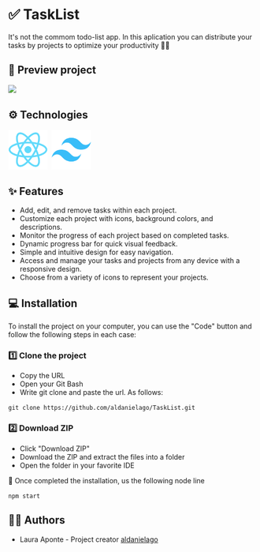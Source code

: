 # ✅ TaskList
It's not the commom todo-list app. In this aplication you can distribute your tasks by projects to optimize your productivity 💪🏻

## 📸 Preview project
![](https://tinypic.host/images/2024/01/18/tasklist.png)

## ⚙ Technologies
<img src="https://github.com/devicons/devicon/blob/master/icons/react/react-original.svg" width="80" height="80"/>&nbsp;
<img src="https://github.com/devicons/devicon/blob/master/icons/tailwindcss/tailwindcss-plain.svg" width="80" height="80"/>&nbsp;

## ✨ Features
- Add, edit, and remove tasks within each project.
- Customize each project with icons, background colors, and descriptions.
- Monitor the progress of each project based on completed tasks.
- Dynamic progress bar for quick visual feedback.
- Simple and intuitive design for easy navigation.
- Access and manage your tasks and projects from any device with a responsive design.
- Choose from a variety of icons to represent your projects.

## 💻 Installation

To install the project on your computer, you can use the "Code" button and follow the following steps in each case:

### 1️⃣ Clone the project

- Copy the URL
- Open your Git Bash
- Write git clone and paste the url. As follows:

```
git clone https://github.com/aldanielago/TaskList.git
```

### 2️⃣ Download ZIP

- Click "Download ZIP"
- Download the ZIP and extract the files into a folder
- Open the folder in your favorite IDE

📢 Once completed the installation, us the following node line

```
npm start
```

## 🦸🏻 Authors

- Laura Aponte - Project creator [aldanielago](https://github.com/aldanielago)
